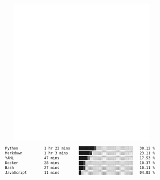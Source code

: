 <div align="center">
    <a href="https://konst.fish">
        <img src="https://raw.githubusercontent.com/konstfish/konstfish/master/fish.svg" alt="Logo" width="450"/>
    </a>
</div>

<!--START_SECTION:waka-->

```text
Python            1 hr 22 mins    ███████▓░░░░░░░░░░░░░░░░░   30.12 %
Markdown          1 hr 3 mins     █████▓░░░░░░░░░░░░░░░░░░░   23.11 %
YAML              47 mins         ████▒░░░░░░░░░░░░░░░░░░░░   17.53 %
Docker            28 mins         ██▓░░░░░░░░░░░░░░░░░░░░░░   10.37 %
Bash              27 mins         ██▓░░░░░░░░░░░░░░░░░░░░░░   10.11 %
JavaScript        11 mins         █░░░░░░░░░░░░░░░░░░░░░░░░   04.03 %
```

<!--END_SECTION:waka-->
